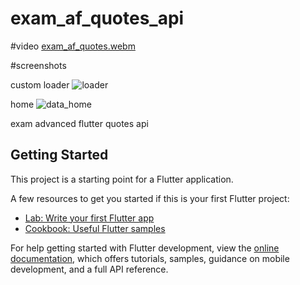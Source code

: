 # exam_af_quotes_api

#video
[exam_af_quotes.webm](https://github.com/pranav2512/exam_af_quotes_api/assets/83396279/717e91f3-c9dd-436f-a33a-12d55ebffe73)

#screenshots

custom loader
![loader](https://github.com/pranav2512/exam_af_quotes_api/assets/83396279/76da5c56-cf8f-4076-9eaf-d786d26bb5bc)

home
![data_home](https://github.com/pranav2512/exam_af_quotes_api/assets/83396279/a42b05e5-31ce-4f65-b3fd-a4ac91a00589)



exam advanced flutter quotes api

## Getting Started

This project is a starting point for a Flutter application.

A few resources to get you started if this is your first Flutter project:

- [Lab: Write your first Flutter app](https://docs.flutter.dev/get-started/codelab)
- [Cookbook: Useful Flutter samples](https://docs.flutter.dev/cookbook)

For help getting started with Flutter development, view the
[online documentation](https://docs.flutter.dev/), which offers tutorials,
samples, guidance on mobile development, and a full API reference.
